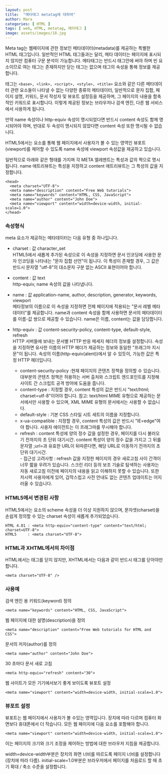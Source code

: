 ```yaml
---
layout: post
title:  "메타태그 metatag에 대하여"
author: Mara
categories: [ HTML ]
tags: [ web, HTML, metatag, 메타태그 ]
image: assets/images/18.jpg
---
```

Meta tag는 웹페이지에 관한 정보인 메타데이터(metadata)를 제공하는 특별한 HTML 태그입니다. 일반적인 HTML 태그들과는 달리, 메타 데이터는 페이지에 표시되지 않지만 컴퓨터 구문 분석이 가능합니다.
메타태그는 반드시 <head>태그안에 써야 하며 빈 요소이므로 여는 태그는 존재하지만 닫는 태그는 없으며 태그의 속성을 통해 정보를 제공합니다.

<meta> 태그는 `<base>, <link>, <script>, <style>, <title>` 요소와 같은 다른 메타데이터 관련 요소들이 나타낼 수 없는 다양한 종류의 메타데이터, 일반적으로 문자 집합, 페이지 설명, 키워드, 문서 작성자 및 뷰포트 설정등을 제공하며, 그 페이지의 내용을 함축적인 키워드로 표시합니다.
이렇게 제공된 정보는 브라우저나 검색 엔진, 다른 웹 서비스에서 사용하게 됩니다.  

만약 name 속성이나 http-equiv 속성이 명시되었다면 반드시 content 속성도 함께 명시되어야 하며, 반대로 두 속성이 명시되지 않았다면 content 속성 또한 명시될 수 없습니다.

HTML5에서는 <meta> 요소를 통해 웹 페이지에서 사용자가 볼 수 있는 영역인 뷰포트(viewport)를 제어할 수 있도록 name 속성에 viewport 속성값을 제공하고 있습니다.

일반적으로 아래와 같은 형태를 가지며 각 META 엘레멘트는 특성과 값의 짝으로 명시됩니다.
name 애트리뷰트는 특성을 지정하고 content 애트리뷰트는 그 특성의 값을 지정합니다.

```
<head>
  <meta charset="UTF-8">
  <meta name="description" content="Free Web tutorials">
  <meta name="keywords" content="HTML, CSS, JavaScript">
  <meta name="author" content="John Doe">
  <meta name="viewport" content="width=device-width, initial-scale=1.0">
</head>
```

### 속성형식

meta 요소가 제공하는 메타데이터는 다음 유형 중 하나입니다.

+ charset : 값 character_set  
HTML5에서 새롭게 추가된  속성으로 이 속성을 지정하면 문서 인코딩에 사용한 문자 인코딩을 나타내는 "문자 집합 선언"이 됩니다. 이 특성이 존재할 경우, 그 값은 반드시 문자열 "utf-8"의 대소문자 구분 없는 ASCII 표현이어야 합니다.

+ content : 값 text  
http-equiv, name 속성의 값을 나타냅니다.

+ name : 값 application-name, author, description, generator, keywords, viewport  
메타정보의 이름으로 이 속성을 지정하면 전체 페이지에 적용되는 "문서 레벨 메타데이터"를 제공합니다. name과 content 속성을 함께 사용하면 문서의 메타데이터를 이름-값 쌍으로 제공할 수 있습니다. name은 이름, content는 값을 담당합니다.

<ul>
<li>http-equiv : 값 content-security-policy, content-type, default-style, refresh<br>
HTTP 서버들에 보내는 문서별 HTTP 반응 메세지 헤더의 정보를 설정합니다. 속성을 지정하면 유사한 이름의 HTTP 헤더가 제공하는 정보와 동일한 "프래그마 지시문"이 됩니다. 속성의 이름(http-equiv(alent))에서 알 수 있듯이, 가능한 값은 특정 HTTP 헤더입니다.</li>
    <ul>
    <li>content-security-policy :현재 페이지의 콘텐츠 정책을 정의할 수 있습니다. 대부분의 콘텐츠 정책은 허용하는 서버 출처와 스크립트 엔드포인트를 지정해 사이트 간 스크립트 공격 방어에 도움을 줍니다.</li>
    <li>content-type : 지정할 경우, content 특성의 값은 반드시 "text/html; charset=utf-8"이어야 합니다. 참고: text/html MIME 유형으로 제공하는 문서에서만 사용할 수 있으며, XML MIME 유형의 문서에서는 사용할 수 없습니다.</li>
    <li>default-style : 기본 CSS 스타일 시트 세트의 이름을 지정합니다.</li>
    <li>x-ua-compatible : 지정할 경우, content 특성의 값은 반드시 "IE=edge"여야 합니다. 사용자 에이전트는 이 프래그마를 무시해야 합니다.</li>
    <li>refresh : content 특성에 양의 정수 값을 설정한 경우, 페이지를 다시 불러오기 전까지의 초 단위 대기시간. content 특성이 양의 정수 값을 가지고 그 뒤를 문자열 ;url=과 유효한 URL이 뒤따른다면, 해당 URL로 이동하기 전까지의 초 단위 대기시간.<br>
          - 접근성 고려사항 : refresh 값을 지정한 페이지의 경우 새로고침 사이 간격이 너무 짧을 우려가 있습니다. 스크린 리더 등의 보조 기술로 탐색하는 사용자는 자동 새로고침 이전에 페이지의 내용을 읽고 이해하지 못할 수 있습니다. 또한 저시력 사용자에게 있어, 갑작스럽고 사전 안내도 없는 콘텐츠 업데이트는 어지러울 수 있습니다.</li></ul>
</ul>


### HTML5에서 변경된 사항
HTML5에서는 <meta> 요소의 scheme 속성을 더 이상 지원하지 않으며, 문자셋(charset)을 손쉽게 정의할 수 있는 charset 속성이 새롭게 추가되었습니다.

```
HTML 4.01 : <meta http-equiv="content-type" content="text/html; charset=UTF-8">
HTML5     : <meta charset="UTF-8">
```

### HTML과 XHTML에서의 차이점
HTML에서는 <meta> 태그를 닫지 않지만, XHTML에서는 다음과 같이 반드시 태그를 닫아야만 합니다.

```
<meta charset="UTF-8" />
```

### 사용예

검색 엔진 용 키워드(keyword) 정의
```
<meta name="keywords" content="HTML, CSS, JavaScript">
```

웹 페이지에 대한 설명(description)을 정의
```
<meta name="description" content="Free Web tutorials for HTML and CSS">
```

문서의 저자(author)를 정의
```
<meta name="author" content="John Doe">
```

30 초마다 문서 새로 ​​고침
```
<meta http-equiv="refresh" content="30">
```

웹 사이트가 모든 기기에서보기 좋게 보이도록 뷰포트 설정
```
<meta name="viewport" content="width=device-width, initial-scale=1.0">
```

### 뷰포트 설정
뷰포트는 웹 페이지에서 사용자가 볼 수있는 영역입니다. 장치에 따라 다르며 컴퓨터 화면보다 휴대폰에서 더 작습니다. <meta>모든 웹 페이지에 다음 요소를 포함해야 합니다.

```
<meta name="viewport" content="width=device-width, initial-scale=1.0">
```

이는 페이지의 크기와 크기 조정을 제어하는 ​​방법에 대한 브라우저 지침을 제공합니다.

width=device-width부분은 장치의 화면 너비를 따르도록 페이지 너비를 설정합니다 (장치에 따라 다름).
initial-scale=1.0부분은 브라우저에서 페이지를 처음로드 할 때 초기 확대 / 축소 수준을 설정합니다.
